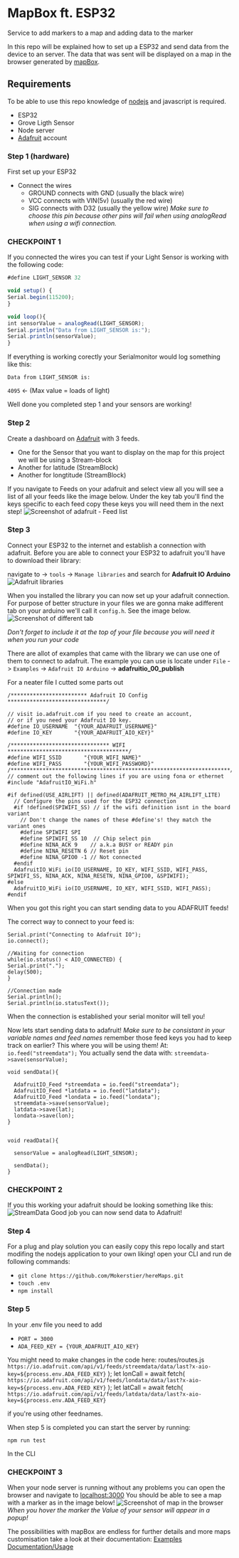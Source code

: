 # MapBox ft. ESP32
Service to add markers to a map and adding data to the marker

In this repo will be explained how to set up a ESP32 and send data from the device to an server.
The data that was sent will be displayed on a map in the browser generated by [mapBox](https://www.mapbox.com/).

## Requirements
To be able to use this repo knowledge of [nodejs](https://nodejs.org/en/) and javascript is required.

- ESP32
- Grove Ligth Sensor
- Node server
- [Adafruit](https://io.adafruit.com/) account

### Step 1 (hardware)
First set up your ESP32
- Connect the wires
  - GROUND connects with GND (usually the black wire)
  - VCC connects with VIN(5v) (usually the red wire)
  - SIG connects with D32 (usually the yellow wire) _Make sure to choose this pin because other pins will fail when using analogRead when using a wifi connection._

### CHECKPOINT 1
If you connected the wires you can test if your Light Sensor is working with the following code:
```javascript
#define LIGHT_SENSOR 32

void setup() {
Serial.begin(115200);
}

void loop(){
int sensorValue = analogRead(LIGHT_SENSOR);
Serial.println("Data from LIGHT_SENSOR is:");
Serial.println(sensorValue);
}
```
If everything is working corectly your Serialmonitor would log something like this:

`Data from LIGHT_SENSOR is:`

`4095` <- (Max value = loads of light)

Well done you completed step 1 and your sensors are working!
### Step 2
Create a dashboard on [Adafruit](https://io.adafruit.com/) with 3 feeds.

- One for the Sensor that you want to display on the map for this project we will be using a Stream-block
- Another for latitude (StreamBlock)
- Another for longtitude (StreamBlock)

If you navigate to Feeds on your adafruit and select view all you will see a list of all your feeds like the image below.
Under the key tab you'll find the keys specific to each feed copy these keys you will need them in the next step!
![Screenshot of adafruit - Feed list](https://github.com/Mokerstier/hereMaps/blob/master/images/io.adafruit.com_Mokerstier_feeds.png?raw=true)

### Step 3
Connect your ESP32 to the internet and establish a connection with adafruit.
Before you are able to connect your ESP32 to adafruit you'll have to download their library:
 
 navigate to -> `tools` -> `Manage libraries` and search for __Adafruit IO Arduino__
 ![Adafruit libraries](https://github.com/Mokerstier/hereMaps/blob/master/images/Group.png?raw=true)
 
When you installed the library you can now set up your adafruit connection. For purpose of better structure in your files we are gonna make  adifferent tab on your arduino we'll call it `config.h`. See the image below.
![Screenshot of different tab](https://github.com/Mokerstier/hereMaps/blob/master/images/Group%202.png?raw=true)

_Don't forget to include it at the top of your file because you will need it when you run your code_

There are allot of examples that came with the library we can use one of them to connect to adafruit.
The example you can use is locate under `File` -> `Examples` -> `Adafruit IO Arduino` -> __adafruitio_00_publish__

For a neater file I cutted some parts out 
```
/************************ Adafruit IO Config *******************************/

// visit io.adafruit.com if you need to create an account,
// or if you need your Adafruit IO key.
#define IO_USERNAME  "{YOUR_ADAFRUIT_USERNAME}"
#define IO_KEY       "{YOUR_ADAFRUIT_AIO_KEY}"

/******************************* WIFI **************************************/
#define WIFI_SSID       "{YOUR_WIFI_NAME}"
#define WIFI_PASS       "{YOUR_WIFI_PASSWORD}"
/*********************************************************************/
// comment out the following lines if you are using fona or ethernet
#include "AdafruitIO_WiFi.h"

#if defined(USE_AIRLIFT) || defined(ADAFRUIT_METRO_M4_AIRLIFT_LITE)
  // Configure the pins used for the ESP32 connection
  #if !defined(SPIWIFI_SS) // if the wifi definition isnt in the board variant
    // Don't change the names of these #define's! they match the variant ones
    #define SPIWIFI SPI
    #define SPIWIFI_SS 10  // Chip select pin
    #define NINA_ACK 9    // a.k.a BUSY or READY pin
    #define NINA_RESETN 6 // Reset pin
    #define NINA_GPIO0 -1 // Not connected
  #endif
  AdafruitIO_WiFi io(IO_USERNAME, IO_KEY, WIFI_SSID, WIFI_PASS, SPIWIFI_SS, NINA_ACK, NINA_RESETN, NINA_GPIO0, &SPIWIFI);
#else
  AdafruitIO_WiFi io(IO_USERNAME, IO_KEY, WIFI_SSID, WIFI_PASS);
#endif
```
When you got this right you can start sending data to you ADAFRUIT feeds!

The correct way to connect to your feed is:
```
Serial.print("Connecting to Adafruit IO");
io.connect();

//Waiting for connection
while(io.status() < AIO_CONNECTED) {
Serial.print(".");
delay(500);
}

//Connection made
Serial.println();
Serial.println(io.statusText());
```

When the connection is established your serial monitor will tell you!

Now lets start sending data to adafruit!
_Make sure to be consistant in your variable names and feed names_
remember those feed keys you had to keep track on earlier?
This where you will be using them!
At: `io.feed("streemdata");`
You actually send the data with: `streemdata->save(sensorValue);`

```
void sendData(){

  AdafruitIO_Feed *streemdata = io.feed("streemdata");
  AdafruitIO_Feed *latdata = io.feed("latdata");
  AdafruitIO_Feed *londata = io.feed("londata");
  streemdata->save(sensorValue);
  latdata->save(lat);
  londata->save(lon);
}


void readData(){
 
  sensorValue = analogRead(LIGHT_SENSOR);

  sendData();
}
```
### CHECKPOINT 2
If you this working your adafruit should be looking something like this:
![StreamData](https://github.com/Mokerstier/hereMaps/blob/master/images/io.adafruit.com_Mokerstier_feeds%20(1).png?raw=true)
Good job you can now send data to Adafruit!

### Step 4

For a plug and play solution you can easily copy this repo locally and start modifing the nodejs application to your own liking!
open your CLI and run de following commands:
- `git clone https://github.com/Mokerstier/hereMaps.git`
- `touch .env`
- `npm install`

### Step 5
In your .env file you need to add 
- `PORT = 3000`
- `ADA_FEED_KEY = {YOUR_ADAFRUIT_AIO_KEY}`

You might need to make changes in the code here:
routes/routes.js
        `https://io.adafruit.com/api/v1/feeds/streemdata/data/last?x-aio-key=${process.env.ADA_FEED_KEY}`
    );
    let lonCall = await fetch(
        `https://io.adafruit.com/api/v1/feeds/londata/data/last?x-aio-key=${process.env.ADA_FEED_KEY}`
    );
    let latCall = await fetch(
        `https://io.adafruit.com/api/v1/feeds/latdata/data/last?x-aio-key=${process.env.ADA_FEED_KEY}`

if you're using other feednames.

When step 5 is completed you can start the server by running:

`npm run test`

In the CLI

### CHECKPOINT 3
When your node server is running without any problems you can open the browser and navigate to [localhost:3000](http://localhost:3000)
You should be able to see a map with a marker as in the image below!
![Screenshot of map in the browser](https://github.com/Mokerstier/hereMaps/blob/master/images/localhost_3000_%20(1).png?raw=true)
_When you hover the marker the Value of your sensor will appear in a popup!_

The possibilities with mapBox are endless for further details and more maps customisation take a look at their documentation:
[Examples](https://docs.mapbox.com/mapbox-gl-js/examples/)
[Documentation/Usage](https://docs.mapbox.com/mapbox-gl-js/api/)
